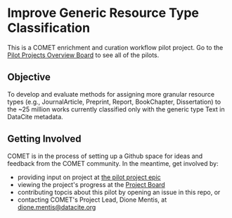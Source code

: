 # Improve Generic Resource Type Classification

This is a COMET enrichment and curation workflow pilot project. Go to the [Pilot Projects Overview Board](https://github.com/orgs/cometadata/projects/14) to see all of the pilots.  

## Objective

To develop and evaluate methods for assigning more granular resource types (e.g., JournalArticle, Preprint, Report, BookChapter, Dissertation) to the ~25 million works currently classified only with the generic type Text in DataCite metadata.

## Getting Involved 

COMET is in the process of setting up a Github space for ideas and feedback from the COMET community. In the meantime, get involved by: 
* providing input on project at [the pilot project epic](https://github.com/cometadata/improve-generic-resource-type-classifications/issues/13)
* viewing the project's progress at the [Project Board](https://github.com/orgs/cometadata/projects/9)
* contributing topcis about this pilot by opening an issue in this repo, or
* contacting COMET's Project Lead, Dione Mentis, at [dione.mentis@datacite.org](mailto:dione.mentis@datacite.org)
